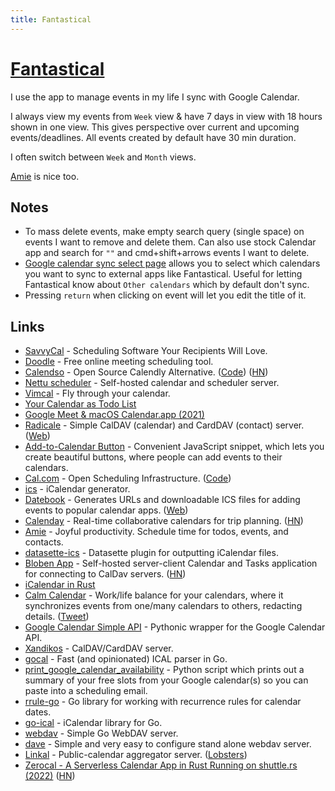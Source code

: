 ```yaml
---
title: Fantastical
---
```


# [Fantastical](https://flexibits.com/fantastical)

I use the app to manage events in my life I sync with Google Calendar.

I always view my events from `Week` view & have 7 days in view with 18 hours shown in one view. This gives perspective over current and upcoming events/deadlines. All events created by default have 30 min duration.

I often switch between `Week` and `Month` views.

[Amie](https://www.amie.so/) is nice too.

## Notes

- To mass delete events, make empty search query (single space) on events I want to remove and delete them. Can also use stock Calendar app and search for `""` and cmd+shift+arrows events I want to delete.
- [Google calendar sync select page](https://calendar.google.com/calendar/syncselect) allows you to select which calendars you want to sync to external apps like Fantastical. Useful for letting Fantastical know about `Other calendars` which by default don't sync.
- Pressing `return` when clicking on event will let you edit the title of it.

## Links

- [SavvyCal](https://savvycal.com/) - Scheduling Software Your Recipients Will Love.
- [Doodle](https://doodle.com/en/) - Free online meeting scheduling tool.
- [Calendso](https://calendso.com/) - Open Source Calendly Alternative. ([Code](https://github.com/calendso/calendso)) ([HN](https://news.ycombinator.com/item?id=26817795))
- [Nettu scheduler](https://github.com/fmeringdal/nettu-scheduler) - Self-hosted calendar and scheduler server.
- [Vimcal](https://www.vimcal.com/) - Fly through your calendar.
- [Your Calendar as Todo List](https://twitter.com/swyx/status/1364107473724919809)
- [Google Meet & macOS Calendar.app (2021)](https://vito.io/2021/04/06/google-meet-calendar-mac-app)
- [Radicale](https://github.com/Kozea/Radicale) - Simple CalDAV (calendar) and CardDAV (contact) server. ([Web](https://radicale.org/))
- [Add-to-Calendar Button](https://github.com/jekuer/add-to-calendar-button) - Convenient JavaScript snippet, which lets you create beautiful buttons, where people can add events to their calendars.
- [Cal.com](https://cal.com/) - Open Scheduling Infrastructure. ([Code](https://github.com/calcom/cal.com))
- [ics](https://github.com/adamgibbons/ics) - iCalendar generator.
- [Datebook](https://github.com/jshor/datebook) - Generates URLs and downloadable ICS files for adding events to popular calendar apps. ([Web](https://datebook.dev/))
- [Calenday](https://calenday.co/) - Real-time collaborative calendars for trip planning. ([HN](https://news.ycombinator.com/item?id=30723793))
- [Amie](https://www.amie.so/) - Joyful productivity. Schedule time for todos, events, and contacts.
- [datasette-ics](https://github.com/simonw/datasette-ics) - Datasette plugin for outputting iCalendar files.
- [Bloben App](https://github.com/nibdo/bloben-app) - Self-hosted server-client Calendar and Tasks application for connecting to CalDav servers. ([HN](https://news.ycombinator.com/item?id=30929022))
- [iCalendar in Rust](https://github.com/hoodie/icalendar-rs)
- [Calm Calendar](https://calmcalendar.com/) - Work/life balance for your calendars, where it synchronizes events from one/many calendars to others, redacting details. ([Tweet](https://twitter.com/pat/status/1477909663869923329))
- [Google Calendar Simple API](https://github.com/kuzmoyev/google-calendar-simple-api) - Pythonic wrapper for the Google Calendar API.
- [Xandikos](https://github.com/jelmer/xandikos) - CalDAV/CardDAV server.
- [gocal](https://github.com/apognu/gocal) - Fast (and opinionated) ICAL parser in Go.
- [print_google_calendar_availability](https://github.com/epierson9/print_google_calendar_availability) - Python script which prints out a summary of your free slots from your Google calendar(s) so you can paste into a scheduling email.
- [rrule-go](https://github.com/teambition/rrule-go) - Go library for working with recurrence rules for calendar dates.
- [go-ical](https://github.com/emersion/go-ical) - iCalendar library for Go.
- [webdav](https://github.com/hacdias/webdav) - Simple Go WebDAV server.
- [dave](https://github.com/micromata/dave) - Simple and very easy to configure stand alone webdav server.
- [Linkal](https://github.com/JulienMalka/Linkal) - Public-calendar aggregator server. ([Lobsters](https://lobste.rs/s/4sbor7/linkal_public_calendar_aggregator))
- [Zerocal - A Serverless Calendar App in Rust Running on shuttle.rs (2022)](https://endler.dev/2022/zerocal/) ([HN](https://news.ycombinator.com/item?id=33109513))
